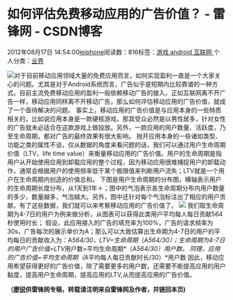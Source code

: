 
# 如何评估免费移动应用的广告价值？ - 雷锋网 - CSDN博客


2012年08月17日 14:54:00[leiphone](https://me.csdn.net/leiphone)阅读数：816标签：[游戏																](https://so.csdn.net/so/search/s.do?q=游戏&t=blog)[android																](https://so.csdn.net/so/search/s.do?q=android&t=blog)[互联网																](https://so.csdn.net/so/search/s.do?q=互联网&t=blog)[
							](https://so.csdn.net/so/search/s.do?q=android&t=blog)[
																					](https://so.csdn.net/so/search/s.do?q=游戏&t=blog)个人分类：[业界																](https://blog.csdn.net/leiphone/article/category/873390)
[
																								](https://so.csdn.net/so/search/s.do?q=游戏&t=blog)


![](http://www.leiphone.com/wp-content/uploads/2012/08/talkingdatalogo.jpg)对于目前移动应用领域大量的免费应用而言，如何实现盈利一直是一个大家关心的问题。尤其是对于Android系统而言，广告似乎是短期内比较靠谱的一种方式。目前主流免费移动应用的盈利一般依赖移动广告的接入，正如互联网离不开广告一样，移动应用同样离不开移动广告，那么如何评估移动应用的广告价值，就成了一个亟待解决的问题。
事实上，移动应用的广告价值是与应用本身的一些特质相关的，比如说应用本身是一款硬核游戏，那其受众必然是以男性居多，针对女性的广告就未必适合在这款游戏上做投放。另外，一款应用的用户数量、活跃度，乃至生命周期，都对广告的最终效果有很大影响。
抛开应用本身的一些诸如类型、功能之类的属性不谈，仅从数据的角度来看问题的话，我们可以通过用户生命周期价值（LTV，life time value）来衡量移动应用的广告价值。用户的生命周期是指用户从开始使用应用到卸载应用的整个过程，因为移动应用很难捕捉用户的卸载动作，通常会根据用户的使用频率低于某个极限值来判断用户流失；LTV就是一个用户在生命周期内创造的价值总和。
下图是用户生命周期的分布图，横轴表示用户的生命周期长度分布，从1天到1年＋；图中的气泡表示各生命周期分布内用户数量的多少，数量越多，气泡越大。另外，图中还针对每个气泡标注出了相应的用户贡献。有了这些数据，我们就可以来考察移动应用的广告价值了。
![](http://www.leiphone.com/wp-content/uploads/2012/08/talkingdata.jpg)
我们取生命周期为4-7日的用户为例来做分析，从图表可以获得此类用户平均每人每日贡献564秒使用时长；
假设，此应用接入的广告的填充率为100%，广告的请求频率为30s，广告每次的展示单价为A；那么可以大致估算出生命期为4-7日的用户的平均每日的贡献收入为：A*564/30，LTV=生命周期*（A*564/30）；生命周期为4-7日的用户广告价值=LTV*用户数=平均生命周期*（A*564/30）*用户数。
同理，应用的广告价值=平均生命周期*（A*平均每人每日贡献时长/30）*用户数
因此，移动应用希望获得更好的广告价值，除了需要更多的用户数，还需要不断提高应用的用户黏度，提高用户生命周期，提高应用的LTV,从而提高应用的广告价值。

**（****[廖锐](http://www.leiphone.com/author/%E5%BB%96%E9%94%90)****供****雷锋网****专稿，转载请注明来自雷锋网及作者，并链回本页)**

